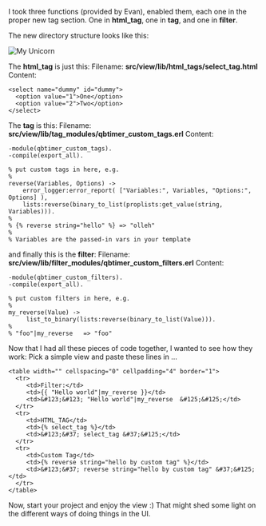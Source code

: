 I took three functions (provided by Evan), enabled them, each one in the proper new tag section.
One in **html_tag**, one in **tag**, and one in **filter**.

The new directory structure looks like this:

![My Unicorn](http://thejeeper.net/static/images/filter_modules.png)

The **html_tag** is just this:
Filename: **src/view/lib/html_tags/select_tag.html**
Content:

    <select name="dummy" id="dummy">
      <option value="1">One</option>
      <option value="2">Two</option>
    </select>

The **tag** is this:
Filename: **src/view/lib/tag_modules/qbtimer_custom_tags.erl**
Content:

    -module(qbtimer_custom_tags).
    -compile(export_all).
    
    % put custom tags in here, e.g.
    %
    reverse(Variables, Options) ->
        error_logger:error_report( ["Variables:", Variables, "Options:", Options] ),
        lists:reverse(binary_to_list(proplists:get_value(string, Variables))).
    %
    % {% reverse string="hello" %} => "olleh"
    %
    % Variables are the passed-in vars in your template

and finally this is the **filter**:
Filename: **src/view/lib/filter_modules/qbtimer_custom_filters.erl**
Content:

    -module(qbtimer_custom_filters).
    -compile(export_all).
    
    % put custom filters in here, e.g.
    %
    my_reverse(Value) ->
         list_to_binary(lists:reverse(binary_to_list(Value))).
    %
    % "foo"|my_reverse   => "foo"

Now that I had all these pieces of code together, I wanted to see how they work:
Pick a simple view and paste these lines in …

    <table width="" cellspacing="0" cellpadding="4" border="1">
      <tr>
         <td>Filter:</td>
         <td>{{ "Hello world"|my_reverse }}</td>
         <td>&#123;&#123; "Hello world"|my_reverse  &#125;&#125;</td>
      </tr>
      <tr>
         <td>HTML_TAG</td>
         <td>{% select_tag %}</td>
         <td>&#123;&#37; select_tag &#37;&#125;</td>
      </tr>
      <tr>
         <td>Custom Tag</td>
         <td>{% reverse string="hello by custom tag" %}</td>
         <td>&#123;&#37; reverse string="hello by custom tag" &#37;&#125;</td>
      </tr>
    </table>

Now, start your project and enjoy the view :)
That might shed some light on the different ways of doing things in the UI.
